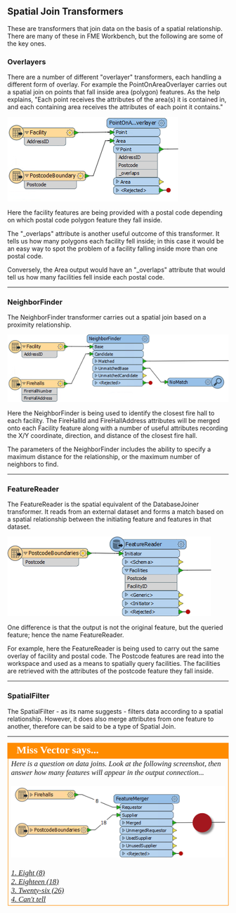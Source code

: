 ## Spatial Join Transformers ##
These are transformers that join data on the basis of a spatial relationship. There are many of these in FME Workbench, but the following are some of the key ones.


### Overlayers ###
There are a number of different "overlayer" transformers, each handling a different form of overlay. For example the PointOnAreaOverlayer carries out a spatial join on points that fall inside area (polygon) features. As the help explains, "Each point receives the attributes of the area(s) it is contained in, and each containing area receives the attributes of each point it contains."

![](./Images/Img5.053.PointOnAreaOverlayerOnCanvas.png)

Here the facility features are being provided with a postal code depending on which postal code polygon feature they fall inside.

The "_overlaps" attribute is another useful outcome of this transformer. It tells us how many polygons each facility fell inside; in this case it would be an easy way to spot the problem of a facility falling inside more than one postal code.

Conversely, the Area output would have an "_overlaps" attribute that would tell us how many facilities fell inside each postal code.

---
 
### NeighborFinder ###
The NeighborFinder transformer carries out a spatial join based on a proximity relationship.

![](./Images/Img5.054.NeighborFinderOnCanvas.png)

Here the NeighborFinder is being used to identify the closest fire hall to each facility. The FireHallId and FireHallAddress attributes will be merged onto each Facility feature along with a number of useful attributes recording the X/Y coordinate, direction, and distance of the closest fire hall.

The parameters of the NeighborFinder includes the ability to specify a maximum distance for the relationship, or the maximum number of neighbors to find.

---

### FeatureReader ###
The FeatureReader is the spatial equivalent of the DatabaseJoiner transformer. It reads from an external dataset and forms a match based on a spatial relationship between the initiating feature and features in that dataset.

![](./Images/Img5.055.FeatureReaderOnCanvas.png)

One difference is that the output is not the original feature, but the queried feature; hence the name FeatureReader.

For example, here the FeatureReader is being used to carry out the same overlay of facility and postal code. The Postcode features are read into the workspace and used as a means to spatially query facilities. The facilities are retrieved with the attributes of the postcode feature they fall inside. 

---

### SpatialFilter ###
The SpatialFilter - as its name suggests - filters data according to a spatial relationship. However, it does also merge attributes from one feature to another, therefore can be said to be a type of Spatial Join.

---

<!--Person X Says Section-->

<table style="border-spacing: 0px">
<tr>
<td style="vertical-align:middle;background-color:darkorange;border: 2px solid darkorange">
<i class="fa fa-quote-left fa-lg fa-pull-left fa-fw" style="color:white;padding-right: 12px;vertical-align:text-top"></i>
<span style="color:white;font-size:x-large;font-weight: bold;font-family:serif">Miss Vector says...</span>
</td>
</tr>

<tr>
<td style="border: 1px solid darkorange">
<span style="font-family:serif; font-style:italic; font-size:larger">
Here is a question on data joins. Look at the following screenshot, then answer how many features will appear in the output connection...
<br><br><img src="./Images/Img5.056.FeatureMergerQuestion.png">
<br><br><a href="http://52.73.3.37/fmedatastreaming/Manual/QAResponse2017.fmw?chapter=5&question=6&answer=1&DestDataset_TEXTLINE=C%3A%5CFMEOutput%5CQAResponse.html">1. Eight (8)</a>
<br><a href="http://52.73.3.37/fmedatastreaming/Manual/QAResponse2017.fmw?chapter=5&question=6&answer=2&DestDataset_TEXTLINE=C%3A%5CFMEOutput%5CQAResponse.html">2. Eighteen (18)</a>
<br><a href="http://52.73.3.37/fmedatastreaming/Manual/QAResponse2017.fmw?chapter=5&question=6&answer=3&DestDataset_TEXTLINE=C%3A%5CFMEOutput%5CQAResponse.html">3. Twenty-six (26)</a>
<br><a href="http://52.73.3.37/fmedatastreaming/Manual/QAResponse2017.fmw?chapter=5&question=6&answer=4&DestDataset_TEXTLINE=C%3A%5CFMEOutput%5CQAResponse.html">4. Can't tell</a>
</span>
</td>
</tr>
</table>
